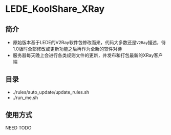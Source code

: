 # LEDE_KoolShare_XRay

## 简介
* 原始版本基于LEDE的V2Ray软件包修改而来，代码大多数还是`V2Ray`描述，待1.0版时全部修改或更新功能之后再作为全新的软件对待
* 服务器每天晚上会进行各类规则文件的更新，并发布和打包最新的XRay客户端

## 目录
* ./rules/auto_update/update_rules.sh
* ./run_me.sh 

## 使用方式
NEED TODO
